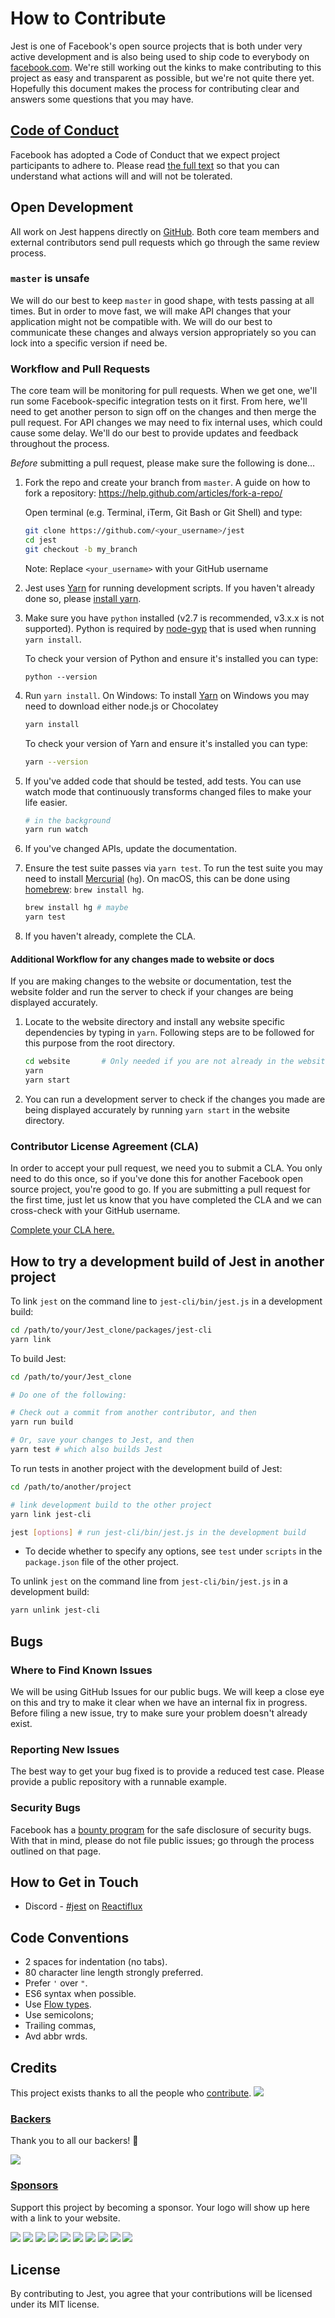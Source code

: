 # How to Contribute

Jest is one of Facebook's open source projects that is both under very active development and is also being used to ship code to everybody on [facebook.com](https://www.facebook.com). We're still working out the kinks to make contributing to this project as easy and transparent as possible, but we're not quite there yet. Hopefully this document makes the process for contributing clear and answers some questions that you may have.

## [Code of Conduct](https://code.facebook.com/codeofconduct)

Facebook has adopted a Code of Conduct that we expect project participants to adhere to. Please read [the full text](https://code.facebook.com/codeofconduct) so that you can understand what actions will and will not be tolerated.

## Open Development

All work on Jest happens directly on [GitHub](/). Both core team members and external contributors send pull requests which go through the same review process.

### `master` is unsafe

We will do our best to keep `master` in good shape, with tests passing at all times. But in order to move fast, we will make API changes that your application might not be compatible with. We will do our best to communicate these changes and always version appropriately so you can lock into a specific version if need be.

### Workflow and Pull Requests

The core team will be monitoring for pull requests. When we get one, we'll run some Facebook-specific integration tests on it first. From here, we'll need to get another person to sign off on the changes and then merge the pull request. For API changes we may need to fix internal uses, which could cause some delay. We'll do our best to provide updates and feedback throughout the process.

_Before_ submitting a pull request, please make sure the following is done…

1.  Fork the repo and create your branch from `master`. A guide on how to fork a repository: https://help.github.com/articles/fork-a-repo/

    Open terminal (e.g. Terminal, iTerm, Git Bash or Git Shell) and type:

    ```sh
    git clone https://github.com/<your_username>/jest
    cd jest
    git checkout -b my_branch
    ```

    Note: Replace `<your_username>` with your GitHub username

1.  Jest uses [Yarn](https://code.facebook.com/posts/1840075619545360) for running development scripts. If you haven't already done so, please [install yarn](https://yarnpkg.com/en/docs/install).

1.  Make sure you have `python` installed (v2.7 is recommended, v3.x.x is not supported). Python is required by [node-gyp](https://github.com/nodejs/node-gyp) that is used when running `yarn install`.

    To check your version of Python and ensure it's installed you can type:

    ```
    python --version
    ```

1.  Run `yarn install`. On Windows: To install [Yarn](https://yarnpkg.com/en/docs/install#windows-tab) on Windows you may need to download either node.js or Chocolatey<br />

    ```sh
    yarn install
    ```

    To check your version of Yarn and ensure it's installed you can type:

    ```sh
    yarn --version
    ```

1.  If you've added code that should be tested, add tests. You can use watch mode that continuously transforms changed files to make your life easier.

    ```sh
    # in the background
    yarn run watch
    ```

1.  If you've changed APIs, update the documentation.

1.  Ensure the test suite passes via `yarn test`. To run the test suite you may need to install [Mercurial](https://www.mercurial-scm.org/) (`hg`). On macOS, this can be done using [homebrew](http://brew.sh/): `brew install hg`.

    ```sh
    brew install hg # maybe
    yarn test
    ```

1.  If you haven't already, complete the CLA.

#### Additional Workflow for any changes made to website or docs

If you are making changes to the website or documentation, test the website folder and run the server to check if your changes are being displayed accurately.

1.  Locate to the website directory and install any website specific dependencies by typing in `yarn`. Following steps are to be followed for this purpose from the root directory.
    ```sh
    cd website       # Only needed if you are not already in the website directory
    yarn
    yarn start
    ```
1.  You can run a development server to check if the changes you made are being displayed accurately by running `yarn start` in the website directory.

### Contributor License Agreement (CLA)

In order to accept your pull request, we need you to submit a CLA. You only need to do this once, so if you've done this for another Facebook open source project, you're good to go. If you are submitting a pull request for the first time, just let us know that you have completed the CLA and we can cross-check with your GitHub username.

[Complete your CLA here.](https://code.facebook.com/cla)

## How to try a development build of Jest in another project

To link `jest` on the command line to `jest-cli/bin/jest.js` in a development build:

```sh
cd /path/to/your/Jest_clone/packages/jest-cli
yarn link
```

To build Jest:

```sh
cd /path/to/your/Jest_clone

# Do one of the following:

# Check out a commit from another contributor, and then
yarn run build

# Or, save your changes to Jest, and then
yarn test # which also builds Jest
```

To run tests in another project with the development build of Jest:

```sh
cd /path/to/another/project

# link development build to the other project
yarn link jest-cli

jest [options] # run jest-cli/bin/jest.js in the development build
```

- To decide whether to specify any options, see `test` under `scripts` in the `package.json` file of the other project.

To unlink `jest` on the command line from `jest-cli/bin/jest.js` in a development build:

```sh
yarn unlink jest-cli
```

## Bugs

### Where to Find Known Issues

We will be using GitHub Issues for our public bugs. We will keep a close eye on this and try to make it clear when we have an internal fix in progress. Before filing a new issue, try to make sure your problem doesn't already exist.

### Reporting New Issues

The best way to get your bug fixed is to provide a reduced test case. Please provide a public repository with a runnable example.

### Security Bugs

Facebook has a [bounty program](https://www.facebook.com/whitehat/) for the safe disclosure of security bugs. With that in mind, please do not file public issues; go through the process outlined on that page.

## How to Get in Touch

- Discord - [#jest](https://discord.gg/MWRhKCj) on [Reactiflux](http://www.reactiflux.com/)

## Code Conventions

- 2 spaces for indentation (no tabs).
- 80 character line length strongly preferred.
- Prefer `'` over `"`.
- ES6 syntax when possible.
- Use [Flow types](http://flowtype.org/).
- Use semicolons;
- Trailing commas,
- Avd abbr wrds.

## Credits

This project exists thanks to all the people who [contribute](CONTRIBUTING.md). <a href="graphs/contributors"><img src="https://opencollective.com/jest/contributors.svg?width=890&button=false" /></a>

### [Backers](https://opencollective.com/jest#backer)

Thank you to all our backers! 🙏

<a href="https://opencollective.com/jest#backers" target="_blank"><img src="https://opencollective.com/jest/backers.svg?width=890"></a>

### [Sponsors](https://opencollective.com/jest#sponsor)

Support this project by becoming a sponsor. Your logo will show up here with a link to your website.

<a href="https://opencollective.com/jest/sponsor/0/website" target="_blank"><img src="https://opencollective.com/jest/sponsor/0/avatar.svg"></a> <a href="https://opencollective.com/jest/sponsor/1/website" target="_blank"><img src="https://opencollective.com/jest/sponsor/1/avatar.svg"></a> <a href="https://opencollective.com/jest/sponsor/2/website" target="_blank"><img src="https://opencollective.com/jest/sponsor/2/avatar.svg"></a> <a href="https://opencollective.com/jest/sponsor/3/website" target="_blank"><img src="https://opencollective.com/jest/sponsor/3/avatar.svg"></a> <a href="https://opencollective.com/jest/sponsor/4/website" target="_blank"><img src="https://opencollective.com/jest/sponsor/4/avatar.svg"></a> <a href="https://opencollective.com/jest/sponsor/5/website" target="_blank"><img src="https://opencollective.com/jest/sponsor/5/avatar.svg"></a> <a href="https://opencollective.com/jest/sponsor/6/website" target="_blank"><img src="https://opencollective.com/jest/sponsor/6/avatar.svg"></a> <a href="https://opencollective.com/jest/sponsor/7/website" target="_blank"><img src="https://opencollective.com/jest/sponsor/7/avatar.svg"></a> <a href="https://opencollective.com/jest/sponsor/8/website" target="_blank"><img src="https://opencollective.com/jest/sponsor/8/avatar.svg"></a> <a href="https://opencollective.com/jest/sponsor/9/website" target="_blank"><img src="https://opencollective.com/jest/sponsor/9/avatar.svg"></a>

## License

By contributing to Jest, you agree that your contributions will be licensed under its MIT license.

